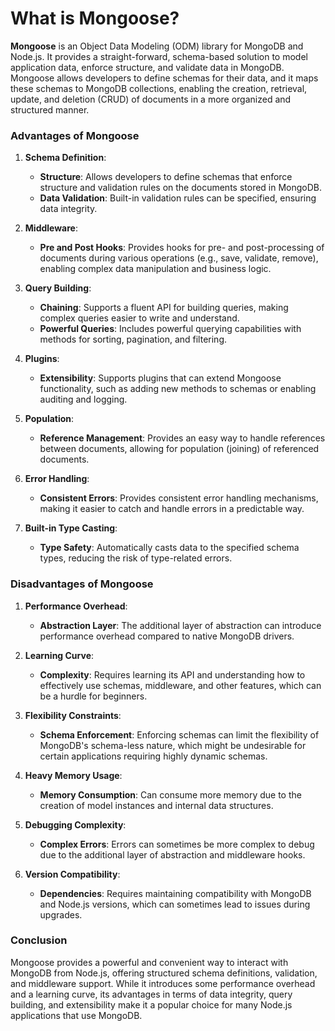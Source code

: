 # What is Mongoose?

**Mongoose** is an Object Data Modeling (ODM) library for MongoDB and Node.js. It provides a straight-forward, schema-based solution to model application data, enforce structure, and validate data in MongoDB. Mongoose allows developers to define schemas for their data, and it maps these schemas to MongoDB collections, enabling the creation, retrieval, update, and deletion (CRUD) of documents in a more organized and structured manner.

### Advantages of Mongoose

1. **Schema Definition**:

   - **Structure**: Allows developers to define schemas that enforce structure and validation rules on the documents stored in MongoDB.
   - **Data Validation**: Built-in validation rules can be specified, ensuring data integrity.

2. **Middleware**:

   - **Pre and Post Hooks**: Provides hooks for pre- and post-processing of documents during various operations (e.g., save, validate, remove), enabling complex data manipulation and business logic.

3. **Query Building**:

   - **Chaining**: Supports a fluent API for building queries, making complex queries easier to write and understand.
   - **Powerful Queries**: Includes powerful querying capabilities with methods for sorting, pagination, and filtering.

4. **Plugins**:

   - **Extensibility**: Supports plugins that can extend Mongoose functionality, such as adding new methods to schemas or enabling auditing and logging.

5. **Population**:

   - **Reference Management**: Provides an easy way to handle references between documents, allowing for population (joining) of referenced documents.

6. **Error Handling**:

   - **Consistent Errors**: Provides consistent error handling mechanisms, making it easier to catch and handle errors in a predictable way.

7. **Built-in Type Casting**:
   - **Type Safety**: Automatically casts data to the specified schema types, reducing the risk of type-related errors.

### Disadvantages of Mongoose

1. **Performance Overhead**:

   - **Abstraction Layer**: The additional layer of abstraction can introduce performance overhead compared to native MongoDB drivers.

2. **Learning Curve**:

   - **Complexity**: Requires learning its API and understanding how to effectively use schemas, middleware, and other features, which can be a hurdle for beginners.

3. **Flexibility Constraints**:

   - **Schema Enforcement**: Enforcing schemas can limit the flexibility of MongoDB's schema-less nature, which might be undesirable for certain applications requiring highly dynamic schemas.

4. **Heavy Memory Usage**:

   - **Memory Consumption**: Can consume more memory due to the creation of model instances and internal data structures.

5. **Debugging Complexity**:

   - **Complex Errors**: Errors can sometimes be more complex to debug due to the additional layer of abstraction and middleware hooks.

6. **Version Compatibility**:
   - **Dependencies**: Requires maintaining compatibility with MongoDB and Node.js versions, which can sometimes lead to issues during upgrades.

### Conclusion

Mongoose provides a powerful and convenient way to interact with MongoDB from Node.js, offering structured schema definitions, validation, and middleware support. While it introduces some performance overhead and a learning curve, its advantages in terms of data integrity, query building, and extensibility make it a popular choice for many Node.js applications that use MongoDB.
